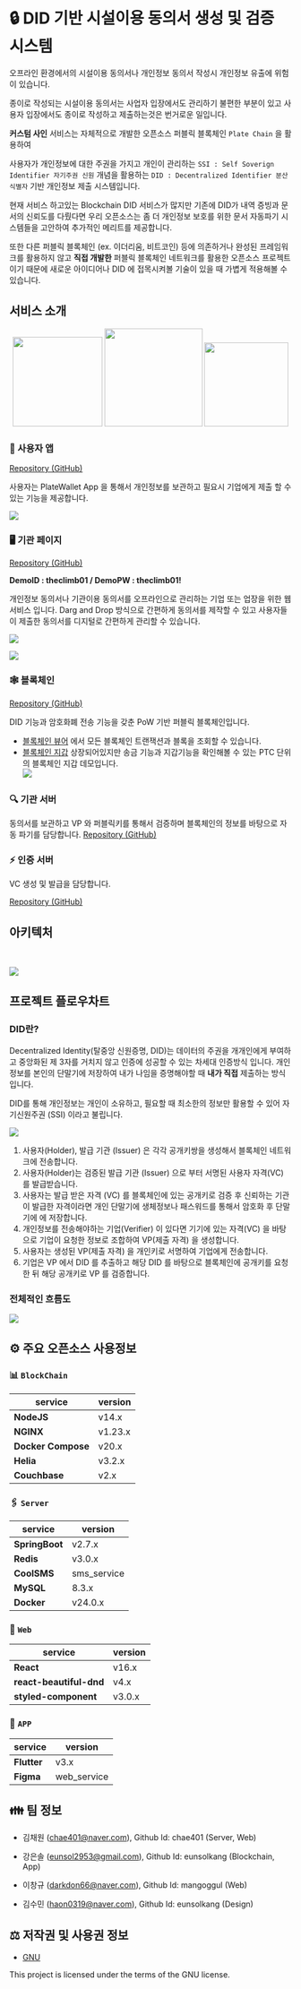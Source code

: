 
# :lock: DID 기반 시설이용 동의서 생성 및 검증 시스템



오프라인 환경에서의 시설이용 동의서나 개인정보 동의서 작성시 개인정보 유출에 위험이 있습니다.

종이로 작성되는 시설이용 동의서는 사업자 입장에서도 관리하기 불편한 부분이 있고 사용자 입장에서도 종이로 작성하고 제출하는것은 번거로운 일입니다.

  

**커스텀 사인** 서비스는 자체적으로 개발한 오픈소스 퍼블릭 블록체인 `Plate Chain` 을 활용하여

사용자가 개인정보에 대한 주권을 가지고 개인이 관리하는 `SSI : Self Soverign Identifier 자기주권 신원` 개념을 활용하는 `DID : Decentralized Identifier 분산 식별자` 기반 개인정보 제출 시스템입니다.

현재 서비스 하고있는 Blockchain DID 서비스가 많지만 기존에 DID가 내역 증빙과 문서의 신뢰도를 다뤘다면 우리 오픈소스는 좀 더 개인정보 보호를 위한 문서 자동파기 시스템들을 고안하여 추가적인 메리트를 제공합니다.

또한 다른 퍼블릭 블록체인 (ex. 이더리움, 비트코인) 등에 의존하거나 완성된 프레임워크를 활용하지 않고
**직접 개발한** 퍼블릭 블록체인 네트워크를 활용한 오픈소스 프로젝트이기 때문에 새로운 아이디어나 DID 에 접목시켜볼 기술이 있을 때 가볍게 적용해볼 수 있습니다. 

  

## 서비스 소개

<p  align="center">
<a  href="https://coral-piranha-fd5.notion.site/CustomSign-2521b412b83144498284b498f67f8a9d"><img  src="https://img.shields.io/badge/Notion-000000?style=for-the-badge&logo=Notion&logoColor=white"  width=160></a>
<a  href="https://www.youtube.com/watch?si=hySRRINMpvC4hQV1&v=x4O0WdMcpEY&feature=youtu.be"><img  src="https://img.shields.io/badge/Youtube-FF0000?style=for-the-badge&logo=Youtube&logoColor=white"  width=175></a>
<a  href="http://www.customsign.shop"><img  src="https://user-images.githubusercontent.com/83829352/266290884-d336e405-8138-4c94-b0bc-8b87b79a0b1e.png"  width=150></a>
</p>

### 📱 사용자 앱

[Repository (GitHub)](https://github.com/2023-oss/OSS-APP)

사용자는 PlateWallet App 을 통해서 개인정보를 보관하고 필요시 기업에게 제출 할 수 있는 기능을 제공합니다.

<p>

<img  src="https://user-images.githubusercontent.com/22852287/265966811-21446caf-4c1e-4e1a-b366-91f08a0a686d.png">

</p>

  

### 🖥️ 기관 페이지

[Repository (GitHub)](https://github.com/2023-oss/OSS-WEB)

<p  align="center">

<b>DemoID : theclimb01 / DemoPW : theclimb01!</b>

</p>

개인정보 동의서나 기관이용 동의서를 오프라인으로 관리하는 기업 또는 업장을 위한 웹 서비스 입니다.
Darg and Drop 방식으로 간편하게 동의서를 제작할 수 있고 사용자들이 제출한 동의서를 디지털로 간편하게 관리할 수 있습니다.

<p>

<img  src="https://github.com/2023-oss/OSS-WEB/assets/102888719/6a0ad2c5-1476-43f1-9a90-a124aab8376a">

</p>

<p>

<img  src="https://github.com/2023-oss/OSS-WEB/assets/102888719/ad414a3e-ce1f-4f4e-a886-cf741eeaa27b">

</p>

  

### 🕸️ 블록체인
[Repository (GitHub)](https://github.com/2023-oss/OSS-PLATECHAIN)

DID 기능과 암호화폐 전송 기능을 갖춘 PoW 기반 퍼블릭 블록체인입니다. 

- [블록체인 뷰어](http://block.platechain.shop/) 에서 모든 블록체인 트랜잭션과 블록을 조회할 수 있습니다.
- [블록체인 지갑](http://block.platechain.shop/) 상장되어있지만 송금 기능과 지갑기능을 확인해볼 수 있는 PTC 단위의 블록체인 지갑 데모입니다.  
![](https://user-images.githubusercontent.com/22852287/266316405-1a42dbd8-b4fa-452e-9488-5a82d89a47b3.png)
  



### :mag: 기관 서버
동의서를 보관하고 VP 와 퍼블릭키를 통해서 검증하며 블록체인의 정보를 바탕으로 자동 파기를 담당합니다.
[Repository (GitHub)](https://github.com/2023-oss/OSS-BACKEND)

  

### ⚡ 인증 서버
VC 생성 및 발급을 담당합니다. 

[Repository (GitHub)](https://github.com/2023-oss/OSS-ISSUER)

  
  

## 아키텍처

<br/>

  

![](https://user-images.githubusercontent.com/22852287/265968000-09658fac-4e28-4456-81d3-d64959ce978c.png)

  

## 프로젝트 플로우차트

### DID란?

Decentralized Identity(탈중앙 신원증명, DID)는 데이터의 주권을 개개인에게 부여하고 중앙화된 제 3자를 거치지 않고 인증에 성공할 수 있는 차세대 인증방식 입니다. 개인정보를 본인의 단말기에 저장하여 내가 나임을 증명해야할 때 **내가 직접** 제출하는 방식입니다.

DID를 통해 개인정보는 개인이 소유하고, 필요할 때 최소한의 정보만 활용할 수 있어 자기신원주권 (SSI) 이라고 불립니다.

![](https://user-images.githubusercontent.com/83829352/266076494-7cd11b21-a114-434e-89b6-7890774c0506.png)

1. 사용자(Holder), 발급 기관 (Issuer) 은 각각 공개키쌍을 생성해서 블록체인 네트워크에 전송합니다.
2. 사용자(Holder)는 검증된 발급 기관 (Issuer) 으로 부터 서명된 사용자 자격(VC) 를 발급받습니다. 
3. 사용자는 발급 받은 자격 (VC) 를 블록체인에 있는 공개키로 검증 후 신뢰하는 기관이 발급한 자격이라면 개인 단말기에 생체정보나 패스워드를 통해서 암호화 후 단말기에 에 저장합니다. 
4. 개인정보를 전송해야하는 기업(Verifier) 이 있다면 기기에 있는 자격(VC) 을 바탕으로 기업이 요청한 정보로 조합하여 VP(제출 자격) 을 생성합니다.
5. 사용자는 생성된 VP(제출 자격) 을 개인키로 서명하여 기업에게 전송합니다. 
6. 기업은 VP 에서 DID 를 추출하고 해당 DID 를 바탕으로 블록체인에 공개키를 요청한 뒤 해당 공개키로 VP 를 검증합니다.


### 전체적인 흐름도

![](https://user-images.githubusercontent.com/83829352/266094215-16944ccc-321e-4531-974f-0148fe998f71.png)

  

## ⚙️ 주요 오픈소스 사용정보

### 📊 `BlockChain`

  

|service|version|
|--|--|
|**NodeJS**|v14.x|
|**NGINX**|v1.23.x|
|**Docker Compose**|v20.x|
|**Helia**|v3.2.x|
|**Couchbase**|v2.x|

  

### 🖇 `Server`

  

|service|version|
|--|--|
|**SpringBoot**|v2.7.x|
|**Redis**|v3.0.x|
|**CoolSMS**|sms_service|
|**MySQL**|8.3.x|
|**Docker**|v24.0.x|

  
  

### 🚏 `Web`

|service|version|
|--|--|
|**React**|v16.x|
|**react-beautiful-dnd**|v4.x|
|**styled-component**|v3.0.x|

  

### 📱 `APP`

  

|service|version|
|--|--|
|**Flutter**|v3.x|
|**Figma**|web_service|

  

## 👪 팀 정보

- 김채원 (chae401@naver.com), Github Id: chae401 (Server, Web)

  

- 강은솔 (eunsol2953@gmail.com), Github Id: eunsolkang (Blockchain, App)

  

- 이창규 (darkdon66@naver.com), Github Id: mangoggul (Web)

  

- 김수민 (haon0319@naver.com), Github Id: eunsolkang (Design)

  

## ⚖️ 저작권 및 사용권 정보

  

* [GNU]([https://github.com/osamhack2022/CLOUD_APP_IOT_KeepYourEndeavor_Moment/blob/main/LICENSE](https://github.com/2023-oss/.github/blob/main/LICENSE))

  

This project is licensed under the terms of the GNU license.
